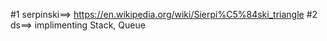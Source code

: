 #1 serpinski==>  https://en.wikipedia.org/wiki/Sierpi%C5%84ski_triangle
#2 ds==>  implimenting Stack, Queue